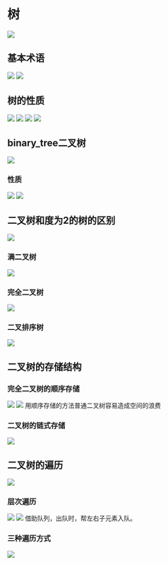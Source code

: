 # 树
![](.btree_images/tree.png)

## 基本术语
![](.btree_images/tree_words.png)
![](.btree_images/tree_words2.png)

## 树的性质
![](.btree_images/tree_attribute.png)
![](.btree_images/tree_attribute1.png)
![](.btree_images/tree_attribute2.png)
![](.btree_images/tree_attribute3.png)

## binary_tree二叉树
![](.btree_images/binary_tree.png)

### 性质
![](.btree_images/binary_attribute1.png)
![](.btree_images/binart_attribute2.png)

## 二叉树和度为2的树的区别
![](.btree_images/binary_tree_vs_other_tree.png)

### 满二叉树
![](.btree_images/full_binary_tree.png)

### 完全二叉树
![](.btree_images/whole_binary_tree.png)

### 二叉排序树
![](.btree_images/sorted_binary_tree.png)


## 二叉树的存储结构
### 完全二叉树的顺序存储
![](.btree_images/full_binary_tree_sequence_store.png)
![](.btree_images/full_binary_store.png)
用顺序存储的方法普通二叉树容易造成空间的浪费

### 二叉树的链式存储
![](.btree_images/binary_chain_store.png)

## 二叉树的遍历
![](.btree_images/read_binary.png)

### 层次遍历
![](.btree_images/layer_read.png)
![](dataStructure/02_btree/.btree_images/layer_read_process.png)
借助队列，出队时，帮左右子元素入队。

### 三种遍历方式
![](.btree_images/three_ways_of_read_binary_tree.png)

